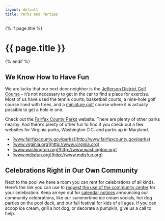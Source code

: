 ```yaml
---
layout: default
title: Parks and Parties
---
```

{% if page.title %}
# {{ page.title }}
{% endif %}
## We Know How to Have Fun

<img alt="" src="sites/default/files/images/golf_course.jpg" style="float: right;" />We are lucky that our next door neighbor is the [Jefferson District Golf Course](http://www.fairfaxcounty.gov/parks/golf/jefferson/) – it’s not necessary to get in the car to find a place for exercise. Most of us have used the tennis courts, basketball courts, a nine-hole golf course lined with trees, and a [miniature golf](http://www.fairfaxcounty.gov/parks/golf/jeffersongc/minigolf.htm) course where it is actually possible to get a hole in one.

Check out the [Fairfax County Parks](http://www.fairfaxcounty.gov/parks) website. There are plenty of other parks nearby. And there’s plenty of other fun to find if you check out a few websites for Virginia parks, Washington D.C. and parks up in Maryland.

*   [www.fairfaxcounty.gov/parks](http://www.fairfaxcounty.gov/parks)
*   [www.virginia.org](http://www.virginia.org)
*   [www.washington.org](http://www.washington.org)
*   [www.mdisfun.org](http://www.mdisfun.org)

## Celebrations Right in Our Own Community

Next to the pool we have a room you can rent for celebrations of all kinds. Here’s the link you can use to [request the use of the community center](https://skydrive.live.com/redir?resid=529E6218CA92DA58%211556) for your celebration. Keep an eye out for [calendar notices](https://www.google.com/calendar/hosted/pinewoodgreens.com/embed?src=pinewoodgreens.com_8dlgr29ukho8ps0v8dumvs4hq0%40group.calendar.google.com&ctz=America/New_York) announcing our community celebrations, like our summertime ice cream socials, hot dog parties on the pool deck, and our fall festival for kids of all ages. If you can scoop ice cream, grill a hot dog, or decorate a pumpkin, give us a call to help.
